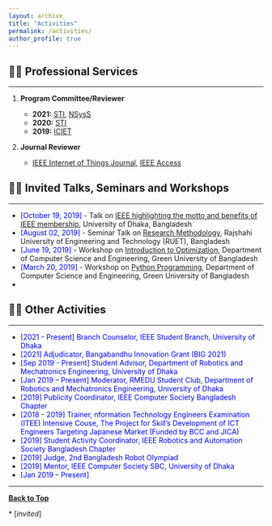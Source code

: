```yaml
---
layout: archive
title: "Activities"
permalink: /activities/
author_profile: true
---
```


## 👨‍💻 Professional Services
-------------------------

1. **Program Committee/Reviewer**
	- **2021:** [STI](http://fse.green.edu.bd/sti-2021/), [NSysS](https://cse.buet.ac.bd/nsyss2021/) 
	- **2020:** [STI](http://fse.green.edu.bd/sti-2021/)
	- **2019:** [ICIET](http://www.enggtech.du.ac.bd/iciet-2019/)
	
2. **Journal Reviewer**
	- [IEEE Internet of Things Journal](https://ieee-iotj.org/), [IEEE Access](https://ieeeaccess.ieee.org/)

## 👨‍🏫 Invited Talks, Seminars and Workshops
----------------
- <span style="color:Blue"> [October 19, 2019] </span> - Talk on [IEEE highlighting the motto and benefits of IEEE membership](#), University of Dhaka, Bangladesh
- <span style="color:Blue"> [August 02, 2019] </span> - Seminar Talk on [Research Methodology](#), Rajshahi University of Engineering and Technology (RUET), Bangladesh
- <span style="color:Blue"> [June 19, 2019] </span> - Workshop on [Introduction to Optimization](#), Department of Computer Science and Engineering, Green University of Bangladesh 
- <span style="color:Blue"> [March 20, 2019] </span> - Workshop on [Python Programming](#), Department of Computer Science and Engineering, Green University of Bangladesh 
-

## 👨‍⚖️ Other Activities
------------------------
- <span style="color:Blue"> [2021 - Present] Branch Counselor, IEEE Student Branch, University of Dhaka
- <span style="color:Blue"> [2021] Adjudicator, Bangabandhu Innovation Grant (BIG 2021)
- <span style="color:Blue"> [Sep 2019 - Present] Student Advisor, Department of Robotics and Mechatronics Engineering, University of Dhaka	
- <span style="color:Blue"> [Jan 2019 – Present] Moderator, RMEDU Student Club, Department of Robotics and Mechatronics Engineering, University of Dhaka 
- <span style="color:Blue"> [2019] Publicity Coordinator, IEEE Computer Society Bangladesh Chapter
- <span style="color:Blue"> [2018 - 2019] Trainer, nformation Technology Engineers Examination (ITEE) Intensive Couse, The Project for Skill’s Development of ICT Engineers Targeting Japanese Market (Funded by BCC and JICA) 
- <span style="color:Blue"> [2019] Student Activity Coordinator, IEEE Robotics and Automation Society Bangladesh Chapter 
- <span style="color:Blue"> [2019] Judge, 2nd Bangladesh Robot Olympiad
- <span style="color:Blue"> [2019] Mentor, IEEE Computer Society SBC, University of Dhaka
- <span style="color:Blue"> [Jan 2019 – Present]
	
----------------------

[**Back to Top**](#)

\* [*invited*]

